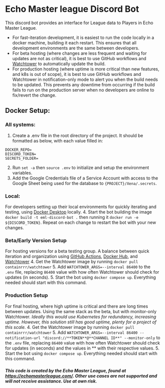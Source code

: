 Echo Master league Discord Bot
==============================
This discord bot provides an interface for League data to Players in Echo Master League.

- For fast-iteration development, it is easiest to run the code locally in a docker machine, building it each restart. This ensures that all development environments are the same between developers. 
- For beta hosting (where changes are less frequent and waiting for updates are not as critical), it is best to use GitHub workflows and [Watchtower](github.com/containrrr/watchtowner) to automatically update the build.
- For production hosting (where uptime is more critical than new features, and k8s is out of scope), it is best to use GitHub workflows and Watchtower in notification-only mode to alert you when the build needs to be updated. This prevents any downtime from occurring if the build fails to run on the production server when no developers are online to fix/revert the change. 

## Docker Setup:
### All systems:
1. Create a .env file in the root directory of the project. It should be formatted as below, with each value filled in:
```env
DOCKER_REPO=
DISCORD_TOKEN=
SECRETS_FOLDER=
```
2. Run `set -a` then `source .env` to initialize and setup the environment variables.
3. Add the Google Credentials file of a Service Account with access to the Google Sheet being used for the database to `{PROJECT}/Xena/.secrets`.

### Local:
For developers setting up their local environments for quickly iterating and testing, using [Docker Desktop](https://www.docker.com/products/docker-desktop/) locally.
4. Start the bot building the image `docker build -t eml-discord-bot .` then running it `docker run -e ${DISCORD_TOKEN}`. Repeat on each change to restart the bot with your new changes.

### Beta/Early Version Setup
For hosting versions for a beta testing group. A balance between quick iteration and organization using [GitHub Actions](https://github.com/features/actions), [Docker Hub](https://hub.docker.com), and [Watchtower](https://github.com/containrrr/watchtowner)
4. Get the Watchtower image by running `docker pull containrrr/watchtower`
5. Add `WATCHTOWER_ARGS=--interval 86400` to the `.env` file, replacing `86400` value with how often Watchtower should check for updates (in seconds).
5. Start the bot using `docker compose up`. Everything needed should start with this command.

### Production Setup
For final hosting, where high uptime is critical and there are long times between updates. Using the same stack as the beta, but with monitor-only Watchtower. *Ideally this would use Kubernetes for redundancy, increasing uptime. However, this solution still has good uptime, plenty for a project of this scale.*
4. Get the Watchtower image by running `docker pull containrrr/watchtower`
5. Add `WATCHTOWER_ARGS=--interval 86400 --notification-url "discord://**TOKEN**@**CHANNEL ID**" --monitor-only` to the `.env` file, replacing `86400` value with how often Watchtower should check for updates (in seconds) and the values in ** with their respective values.
5. Start the bot using `docker compose up`. Everything needed should start with this command.
###
***This code is created by the Echo Master League, found at https://echomasterleague.com/. Other use cases are not supported and will not receive assistance. Use at own risk.***